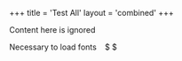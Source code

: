 +++
title = 'Test All'
layout = 'combined'
+++

Content here is ignored

Necessary to load fonts
` `
$ $
